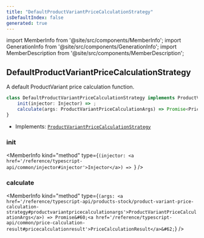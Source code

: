 ```yaml
---
title: "DefaultProductVariantPriceCalculationStrategy"
isDefaultIndex: false
generated: true
---
```

<!-- This file was generated from the Vendure source. Do not modify. Instead, re-run the "docs:build" script -->
import MemberInfo from '@site/src/components/MemberInfo';
import GenerationInfo from '@site/src/components/GenerationInfo';
import MemberDescription from '@site/src/components/MemberDescription';


## DefaultProductVariantPriceCalculationStrategy

<GenerationInfo sourceFile="packages/core/src/config/catalog/default-product-variant-price-calculation-strategy.ts" sourceLine="18" packageName="@vendure/core" />

A default ProductVariant price calculation function.

```ts title="Signature"
class DefaultProductVariantPriceCalculationStrategy implements ProductVariantPriceCalculationStrategy {
    init(injector: Injector) => ;
    calculate(args: ProductVariantPriceCalculationArgs) => Promise<PriceCalculationResult>;
}
```
* Implements: <code><a href='/reference/typescript-api/products-stock/product-variant-price-calculation-strategy#productvariantpricecalculationstrategy'>ProductVariantPriceCalculationStrategy</a></code>



<div className="members-wrapper">

### init

<MemberInfo kind="method" type={`(injector: <a href='/reference/typescript-api/common/injector#injector'>Injector</a>) => `}   />


### calculate

<MemberInfo kind="method" type={`(args: <a href='/reference/typescript-api/products-stock/product-variant-price-calculation-strategy#productvariantpricecalculationargs'>ProductVariantPriceCalculationArgs</a>) => Promise&#60;<a href='/reference/typescript-api/common/price-calculation-result#pricecalculationresult'>PriceCalculationResult</a>&#62;`}   />




</div>
